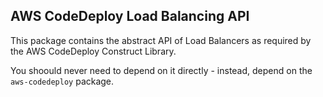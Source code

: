 ## AWS CodeDeploy Load Balancing API

This package contains the abstract API of Load Balancers
as required by the AWS CodeDeploy Construct Library.

You shoould never need to depend on it directly -
instead, depend on the `aws-codedeploy` package.
